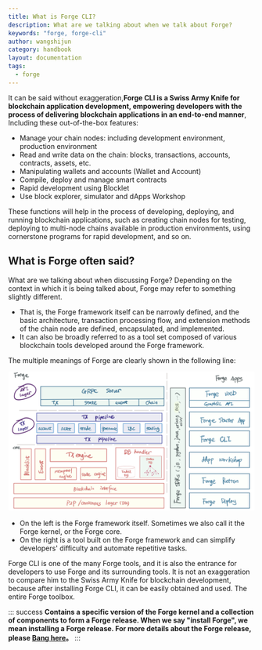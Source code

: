 ```yaml
---
title: What is Forge CLI?
description: What are we talking about when we talk about Forge?
keywords: "forge, forge-cli"
author: wangshijun
category: handbook
layout: documentation
tags:
  - forge
---
```


It can be said without exaggeration,**Forge CLI is a Swiss Army Knife for blockchain application development, empowering developers with the process of delivering blockchain applications in an end-to-end manner**, Including these out-of-the-box features:

- Manage your chain nodes: including development environment, production environment
- Read and write data on the chain: blocks, transactions, accounts, contracts, assets, etc.
- Manipulating wallets and accounts (Wallet and Account)
- Compile, deploy and manage smart contracts
- Rapid development using Blocklet
- Use block explorer, simulator and dApps Workshop

These functions will help in the process of developing, deploying, and running blockchain applications, such as creating chain nodes for testing, deploying to multi-node chains available in production environments, using cornerstone programs for rapid development, and so on.

## What is Forge often said?

What are we talking about when discussing Forge? Depending on the context in which it is being talked about, Forge may refer to something slightly different.

- That is, the Forge framework itself can be narrowly defined, and the basic architecture, transaction processing flow, and extension methods of the chain node are defined, encapsulated, and implemented.
- It can also be broadly referred to as a tool set composed of various blockchain tools developed around the Forge framework.

The multiple meanings of Forge are clearly shown in the following line:

![Forge 架构图](./images/forge_arch.jpg)

- On the left is the Forge framework itself. Sometimes we also call it the Forge kernel, or the Forge core.
- On the right is a tool built on the Forge framework and can simplify developers' difficulty and automate repetitive tasks.

Forge CLI is one of the many Forge tools, and it is also the entrance for developers to use Forge and its surrounding tools. It is not an exaggeration to compare him to the Swiss Army Knife for blockchain development, because after installing Forge CLI, it can be easily obtained and used. The entire Forge toolbox.

::: success
**Contains a specific version of the Forge kernel and a collection of components to form a Forge release. When we say "install Forge", we mean installing a Forge release. For more details about the Forge release, please [Bang here](../../4-manage-forge-release)。**
:::

